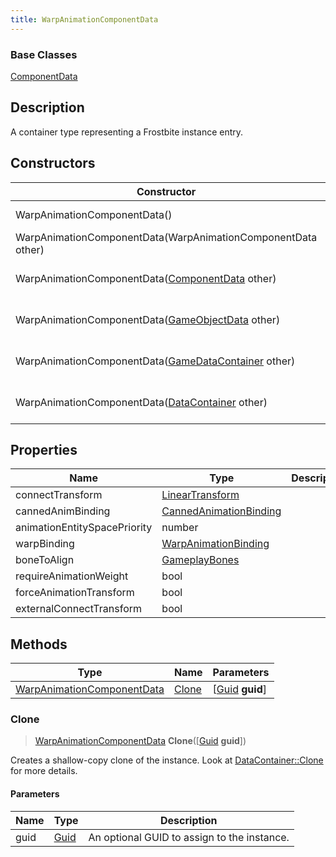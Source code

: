 ```yaml
---
title: WarpAnimationComponentData
---
```

### Base Classes

[ComponentData](ComponentData)

## Description

A container type representing a Frostbite instance entry.

## Constructors

| Constructor                                                                           | Description                                                                                                                                 |
| ------------------------------------------------------------------------------------- | ------------------------------------------------------------------------------------------------------------------------------------------- |
| WarpAnimationComponentData()                                                          | Create a new instance of this container type.                                                                                               |
| WarpAnimationComponentData(WarpAnimationComponentData other)                          | Create a reference copy of an instance of the same type.                                                                                    |
| WarpAnimationComponentData([ComponentData](ComponentData) other)                      | Upcast an instance of type [ComponentData](ComponentData) to [WarpAnimationComponentData](WarpAnimationComponentData).                      |
| WarpAnimationComponentData([GameObjectData](GameObjectData) other)                    | Upcast an instance of type [GameObjectData](GameObjectData) to [WarpAnimationComponentData](WarpAnimationComponentData).                    |
| WarpAnimationComponentData([GameDataContainer](GameDataContainer) other)              | Upcast an instance of type [GameDataContainer](GameDataContainer) to [WarpAnimationComponentData](WarpAnimationComponentData).              |
| WarpAnimationComponentData([DataContainer](/vext/ref/shared/class/datacontainer) other) | Upcast an instance of type [DataContainer](/vext/ref/shared/class/datacontainer) to [WarpAnimationComponentData](WarpAnimationComponentData). |

## Properties

| Name                         | Type                                                    | Description |
| ---------------------------- | ------------------------------------------------------- | ----------- |
| connectTransform             | [LinearTransform](/vext/ref/shared/class/LinearTransform) |             |
| cannedAnimBinding            | [CannedAnimationBinding](CannedAnimationBinding)        |             |
| animationEntitySpacePriority | number                                                  |             |
| warpBinding                  | [WarpAnimationBinding](WarpAnimationBinding)            |             |
| boneToAlign                  | [GameplayBones](GameplayBones)                          |             |
| requireAnimationWeight       | bool                                                    |             |
| forceAnimationTransform      | bool                                                    |             |
| externalConnectTransform     | bool                                                    |             |

## Methods

| Type                                                     | Name            | Parameters                                     |
| -------------------------------------------------------- | --------------- | ---------------------------------------------- |
| [WarpAnimationComponentData](WarpAnimationComponentData) | [Clone](#clone) | \[[Guid](/vext/ref/shared/class/guid) **guid**\] |

### Clone

> [WarpAnimationComponentData](WarpAnimationComponentData) **Clone**(\[[Guid](/vext/ref/shared/class/guid) **guid**\])

Creates a shallow-copy clone of the instance. Look at [DataContainer::Clone](/vext/ref/shared/class/datacontainer#clone) for more details.

#### Parameters

| Name | Type         | Description                                 |
| ---- | ------------ | ------------------------------------------- |
| guid | [Guid](Guid) | An optional GUID to assign to the instance. |
